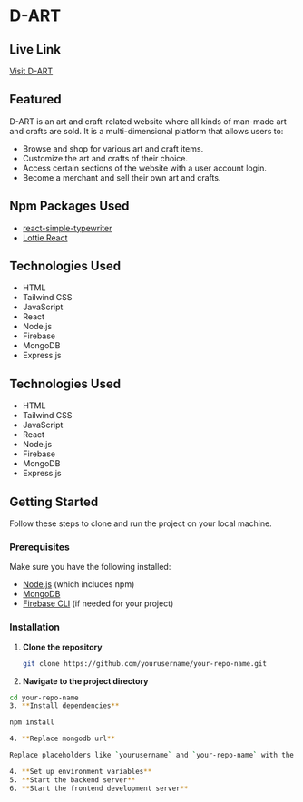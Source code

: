 # D-ART

## Live Link
[Visit D-ART](https://art-and-craft-authentaction.web.app/home)

## Featured
D-ART is an art and craft-related website where all kinds of man-made art and crafts are sold. It is a multi-dimensional platform that allows users to:

- Browse and shop for various art and craft items.
- Customize the art and crafts of their choice.
- Access certain sections of the website with a user account login.
- Become a merchant and sell their own art and crafts.

## Npm Packages Used
- [react-simple-typewriter](https://www.npmjs.com/package/react-simple-typewriter)
- [Lottie React](https://www.npmjs.com/package/lottie-react)

## Technologies Used
- HTML
- Tailwind CSS
- JavaScript
- React
- Node.js
- Firebase
- MongoDB
- Express.js


## Technologies Used

- HTML
- Tailwind CSS
- JavaScript
- React
- Node.js
- Firebase
- MongoDB
- Express.js

## Getting Started

Follow these steps to clone and run the project on your local machine.

### Prerequisites

Make sure you have the following installed:

- [Node.js](https://nodejs.org/) (which includes npm)
- [MongoDB](https://www.mongodb.com/)
- [Firebase CLI](https://firebase.google.com/docs/cli) (if needed for your project)

### Installation

1. **Clone the repository**

   ```sh
   git clone https://github.com/yourusername/your-repo-name.git
2. **Navigate to the project directory**

```sh
cd your-repo-name
3. **Install dependencies**

npm install

4. **Replace mongodb url**

Replace placeholders like `yourusername` and `your-repo-name` with the actual values for your GitHub repository. Additionally, fill in the sections like "Description," "Deployment," "Usage," "Contributing," "License," and "Acknowledgments" with the relevant information for your project.

4. **Set up environment variables**
5. **Start the backend server**
6. **Start the frontend development server**




